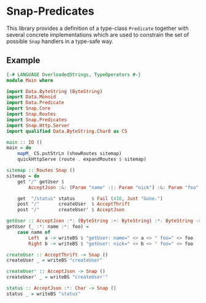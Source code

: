 Snap-Predicates
===============

This library provides a definition of a type-class `Predicate`
together with several concrete implementations which are used to
constrain the set of possible `Snap` handlers in a type-safe
way.

Example
-------

```haskell
{-# LANGUAGE OverloadedStrings, TypeOperators #-}
module Main where

import Data.ByteString (ByteString)
import Data.Monoid
import Data.Predicate
import Snap.Core
import Snap.Routes
import Snap.Predicates
import Snap.Http.Server
import qualified Data.ByteString.Char8 as CS

main :: IO ()
main = do
    mapM_ CS.putStrLn (showRoutes sitemap)
    quickHttpServe (route . expandRoutes $ sitemap)

sitemap :: Routes Snap ()
sitemap = do
    get "/" getUser $
        AcceptJson :&: (Param "name" :|: Param "nick") :&: Param "foo"

    get  "/status" status      $ Fail (410, Just "Gone.")
    post "/"       createUser  $ AcceptThrift
    post "/"       createUser' $ AcceptJson

getUser :: AcceptJson :*: (ByteString :+: ByteString) :*: ByteString -> Snap ()
getUser (_ :*: name :*: foo) =
    case name of
        Left  a -> writeBS $ "getUser: name=" <> a <> " foo=" <> foo
        Right b -> writeBS $ "getUser: nick=" <> b <> " foo=" <> foo

createUser :: AcceptThrift -> Snap ()
createUser _ = writeBS "createUser"

createUser' :: AcceptJson -> Snap ()
createUser' _ = writeBS "createUser'"

status :: AcceptJson :*: Char -> Snap ()
status _ = writeBS "status"
```
